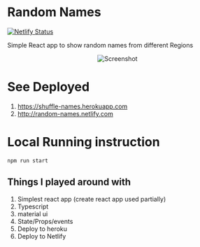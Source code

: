 # Random Names
[![Netlify Status](https://api.netlify.com/api/v1/badges/bc1e27c9-e5eb-47fc-a459-cacbcf09421f/deploy-status)](https://app.netlify.com/sites/random-names/deploys)

Simple React app to show random names from different Regions

<p align="center">
  <img alt="Screenshot" src="https://cdn.jsdelivr.net/gh/ayonious/random-names@master/documentation/RandomNamesTutorial.gif">
</p>

# See Deployed
1. https://shuffle-names.herokuapp.com
2. http://random-names.netlify.com

# Local Running instruction
```
npm run start
```


## Things I played around with

1. Simplest react app (create react app used partially)
2. Typescript
3. material ui
4. State/Props/events
5. Deploy to heroku
6. Deploy to Netlify
